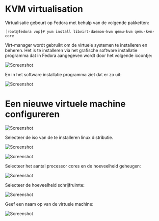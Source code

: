 # KVM virtualisation

Virtualisatie gebeurt op Fedora met behulp van de volgende pakketten:

    [root@fedora vop]# yum install libvirt-daemon-kvm qemu-kvm qemu-kvm-core

Virt-manager wordt gebruikt om de virtuele systemen te installeren en beheren. Het is te installeren via het grafische software installatie programma dat in Fedora aangegeven wordt door het volgende icoontje:

![Screenshot](img/Graphical_rpm_software_installation.png)

En in het software installatie programma ziet dat er zo uit:

![Screenshot](img/Virtmanager_installatie.png)

# Een nieuwe virtuele machine configureren

![Screenshot](img/Create_a_new_virtual_machine.png)

Selecteer de iso van de te installeren linux distributie. 

![Screenshot](img/Canvm_step1.png)

![Screenshot](img/Canvm_step2.png)

Selecteer het aantal processor cores en de hoeveelheid geheugen:

![Screenshot](img/Canvm_step3.png)

Selecteer de hoeveelheid schrijfruimte:

![Screenshot](img/Canvm_step4.png)

Geef een naam op van de virtuele machine:

![Screenshot](img/Canvm_step5.png)

